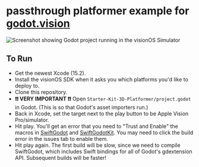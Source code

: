 # passthrough platformer example for [godot.vision](https://godot.vision)

![Screenshot showing Godot project running in the visionOS Simulator](docs/platfomer_ss.jpg)

## To Run

- Get the newest Xcode (15.2).
- Install the visionOS SDK when it asks you which platforms you'd like to deploy to.
- Clone this repository.
- **❗❗ VERY IMPORTANT ❗❗** Open `Starter-Kit-3D-Platformer/project.godot` in Godot. (This is so that Godot's asset importers run.)
- Back in Xcode, set the target next to the play button to be Apple Vision Pro/simulator.
- Hit play. You'll get an error that you need to "Trust and Enable" the macros in [SwiftGodot](https://github.com/migueldeicaza/SwiftGodot) and [SwiftGodotKit](https://github.com/migueldeicaza/SwiftGodotKit). You may need to click the build error in the issues tab to enable them.
- Hit play again. The first build will be slow, since we need to compile SwiftGodot, which includes Swift bindings for all of Godot's gdextension API. Subsequent builds will be faster!
